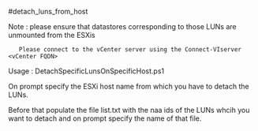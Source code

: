 #detach_luns_from_host

Note : please ensure that datastores corresponding to those LUNs are unmounted from the ESXis
      
       Please connect to the vCenter server using the Connect-VIserver <vCenter FQDN> 

Usage : DetachSpecificLunsOnSpecificHost.ps1

On prompt specify the ESXi host name from which you have to detach the LUNs.

Before that populate the file list.txt with the naa ids of the LUNs whcih you want to detach and on prompt specify the name of that file.

